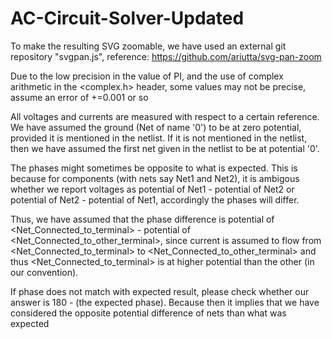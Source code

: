 # AC-Circuit-Solver-Updated
To make the resulting SVG zoomable, we have used an external git repository "svgpan.js", reference: https://github.com/ariutta/svg-pan-zoom

Due to the low precision in the value of PI, and the use of complex arithmetic in the <complex.h> header, some values may not be precise, assume an error of +=0.001 or so

All voltages and currents are measured with respect to a certain reference. We have assumed the ground (Net of name '0') to be at zero potential, provided it is mentioned in the netlist. If it is not mentioned in the netlist, then we have assumed the first net given in the netlist to be at potential '0'.

The phases might sometimes be opposite to what is expected. This is because for components (with nets say Net1 and Net2), it is ambigous whether we report voltages as potential of Net1 - potential of Net2 or potential of Net2 - potential of Net1, accordingly the phases will differ.

Thus, we have assumed that the phase difference is potential of <Net_Connected_to_terminal> - potential of <Net_Connected_to_other_terminal>, since current is assumed to flow from <Net_Connected_to_terminal> to <Net_Connected_to_other_terminal> and thus <Net_Connected_to_terminal> is at higher potential than the other (in our convention).

If phase does not match with expected result, please check whether our answer is 180 - (the expected phase). Because then it implies that we have considered the opposite potential difference of nets than what was expected
